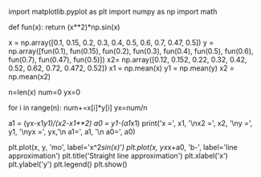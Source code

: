 import matplotlib.pyplot as plt
import numpy as np
import math

def fun(x):
  return (x**2)*np.sin(x)
  
x = np.array([0.1, 0.15, 0.2, 0.3, 0.4, 0.5, 0.6, 0.7, 0.47, 0.5])
y = np.array([fun(0.1), fun(0.15), fun(0.2), fun(0.3), fun(0.4), fun(0.5), fun(0.6), fun(0.7), fun(0.47), fun(0.5)])
x2= np.array([0.12, 0.152, 0.22, 0.32, 0.42, 0.52, 0.62, 0.72, 0.472, 0.52])
x1 = np.mean(x)
y1 = np.mean(y)
x2 = np.mean(x2)

n=len(x)
num=0
yx=0

for i in range(n):
  num+=x[i]*y[i]
  yx=num/n
  
a1 = (yx-x1*y1)/(x2-x1**2)
a0 = y1-(a1*x1)
print('x =', x1, '\nx2 =', x2, '\ny =', y1, '\nyx =', yx,'\n a1=', a1, '\n a0=', a0)

plt.plot(x, y, 'mo', label='x^2*sin(x)')
plt.plot(x, yx*x+a0, 'b-', label='line approximation')
plt.title('Straight line approximation')
plt.xlabel('x')
plt.ylabel('y')
plt.legend()
plt.show()
